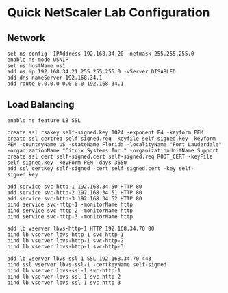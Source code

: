 # Quick NetScaler Lab Configuration

## Network
	
	set ns config -IPAddress 192.168.34.20 -netmask 255.255.255.0
	enable ns mode USNIP
	set ns hostName ns1
	add ns ip 192.168.34.21 255.255.255.0 -vServer DISABLED
	add dns nameServer 192.168.34.1
	add route 0.0.0.0 0.0.0.0 192.168.34.1

## Load Balancing
	
	enable ns feature LB SSL
	
	create ssl rsakey self-signed.key 1024 -exponent F4 -keyform PEM
	create ssl certreq self-signed.req -keyfile self-signed.key -keyform PEM -countryName US -stateName Florida -localityName "Fort Lauderdale" -organizationName "Citrix Systems Inc." -organizationUnitName Support
	create ssl cert self-signed.cert self-signed.req ROOT_CERT -keyFile self-signed.key -keyForm PEM -days 3650
	add ssl certKey self-signed -cert self-signed.cert -key self-signed.key
	
	add service svc-http-1 192.168.34.50 HTTP 80
	add service svc-http-2 192.168.34.51 HTTP 80
	add service svc-http-3 192.168.34.52 HTTP 80
	bind service svc-http-1 -monitorName http
	bind service svc-http-2 -monitorName http
	bind service svc-http-3 -monitorName http
	
	add lb vserver lbvs-http-1 HTTP 192.168.34.70 80
	bind lb vserver lbvs-http-1 svc-http-1
	bind lb vserver lbvs-http-1 svc-http-2
	bind lb vserver lbvs-http-1 svc-http-3
	
	add lb vserver lbvs-ssl-1 SSL 192.168.34.70 443
	bind ssl vserver lbvs-ssl-1 -certkeyName self-signed
	bind lb vserver lbvs-ssl-1 svc-http-1
	bind lb vserver lbvs-ssl-1 svc-http-2
	bind lb vserver lbvs-ssl-1 svc-http-3

